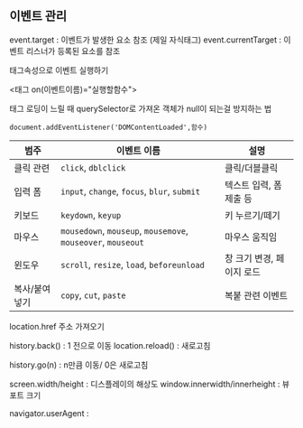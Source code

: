 ## 이벤트 관리

event.target : 이벤트가 발생한 요소 참조 (제일 자식태그)
event.currentTarget : 이벤트 리스너가 등록된 요소를 참조

태그속성으로 이벤트 실행하기

<태그 on(이벤트이름)="실행할함수">

태그 로딩이 느릴 때 querySelector로 가져온 객체가 null이 되는걸 방지하는 법

    document.addEventListener('DOMContentLoaded',함수)

| 범주          | 이벤트 이름                                                  | 설명                      |
| ------------- | ------------------------------------------------------------ | ------------------------- |
| 클릭 관련     | `click`, `dblclick`                                          | 클릭/더블클릭             |
| 입력 폼       | `input`, `change`, `focus`, `blur`, `submit`                 | 텍스트 입력, 폼 제출 등   |
| 키보드        | `keydown`, `keyup`                                           | 키 누르기/떼기            |
| 마우스        | `mousedown`, `mouseup`, `mousemove`, `mouseover`, `mouseout` | 마우스 움직임             |
| 윈도우        | `scroll`, `resize`, `load`, `beforeunload`                   | 창 크기 변경, 페이지 로드 |
| 복사/붙여넣기 | `copy`, `cut`, `paste`                                       | 복붙 관련 이벤트          |

location.href 주소 가져오기

history.back() : 1 전으로 이동
location.reload() : 새로고침

history.go(n) : n만큼 이동/ 0은 새로고침

screen.width/height : 디스플레이의 해상도
window.innerwidth/innerheight : 뷰포트 크기

navigator.userAgent :
